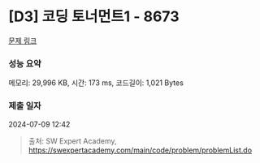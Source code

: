 # [D3] 코딩 토너먼트1 - 8673 

[문제 링크](https://swexpertacademy.com/main/code/problem/problemDetail.do?contestProbId=AW2Jldrqlo4DFASu) 

### 성능 요약

메모리: 29,996 KB, 시간: 173 ms, 코드길이: 1,021 Bytes

### 제출 일자

2024-07-09 12:42



> 출처: SW Expert Academy, https://swexpertacademy.com/main/code/problem/problemList.do